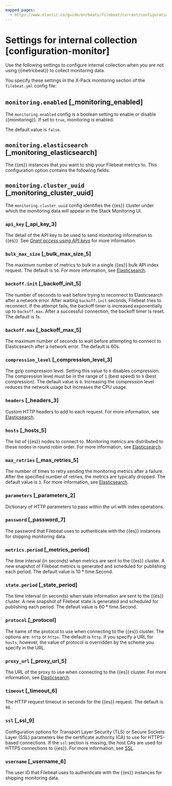```yaml
---
mapped_pages:
  - https://www.elastic.co/guide/en/beats/filebeat/current/configuration-monitor.html
---
```


# Settings for internal collection [configuration-monitor]

Use the following settings to configure internal collection when you are not using {{metricbeat}} to collect monitoring data.

You specify these settings in the X-Pack monitoring section of the `filebeat.yml` config file:

## `monitoring.enabled` [_monitoring_enabled]

The `monitoring.enabled` config is a boolean setting to enable or disable {{monitoring}}. If set to `true`, monitoring is enabled.

The default value is `false`.


## `monitoring.elasticsearch` [_monitoring_elasticsearch]

The {{es}} instances that you want to ship your Filebeat metrics to. This configuration option contains the following fields:


## `monitoring.cluster_uuid` [_monitoring_cluster_uuid]

The `monitoring.cluster_uuid` config identifies the {{es}} cluster under which the monitoring data will appear in the Stack Monitoring UI.

### `api_key` [_api_key_3]

The detail of the API key to be used to send monitoring information to {{es}}. See [*Grant access using API keys*](/reference/filebeat/beats-api-keys.md) for more information.


### `bulk_max_size` [_bulk_max_size_5]

The maximum number of metrics to bulk in a single {{es}} bulk API index request. The default is `50`. For more information, see [Elasticsearch](/reference/filebeat/elasticsearch-output.md).


### `backoff.init` [_backoff_init_5]

The number of seconds to wait before trying to reconnect to Elasticsearch after a network error. After waiting `backoff.init` seconds, Filebeat tries to reconnect. If the attempt fails, the backoff timer is increased exponentially up to `backoff.max`. After a successful connection, the backoff timer is reset. The default is 1s.


### `backoff.max` [_backoff_max_5]

The maximum number of seconds to wait before attempting to connect to Elasticsearch after a network error. The default is 60s.


### `compression_level` [_compression_level_3]

The gzip compression level. Setting this value to `0` disables compression. The compression level must be in the range of `1` (best speed) to `9` (best compression). The default value is `0`. Increasing the compression level reduces the network usage but increases the CPU usage.


### `headers` [_headers_3]

Custom HTTP headers to add to each request. For more information, see [Elasticsearch](/reference/filebeat/elasticsearch-output.md).


### `hosts` [_hosts_5]

The list of {{es}} nodes to connect to. Monitoring metrics are distributed to these nodes in round robin order. For more information, see [Elasticsearch](/reference/filebeat/elasticsearch-output.md).


### `max_retries` [_max_retries_5]

The number of times to retry sending the monitoring metrics after a failure. After the specified number of retries, the metrics are typically dropped. The default value is `3`. For more information, see [Elasticsearch](/reference/filebeat/elasticsearch-output.md).


### `parameters` [_parameters_2]

Dictionary of HTTP parameters to pass within the url with index operations.


### `password` [_password_7]

The password that Filebeat uses to authenticate with the {{es}} instances for shipping monitoring data.


### `metrics.period` [_metrics_period]

The time interval (in seconds) when metrics are sent to the {{es}} cluster. A new snapshot of Filebeat metrics is generated and scheduled for publishing each period. The default value is 10 * time.Second.


### `state.period` [_state_period]

The time interval (in seconds) when state information are sent to the {{es}} cluster. A new snapshot of Filebeat state is generated and scheduled for publishing each period. The default value is 60 * time.Second.


### `protocol` [_protocol]

The name of the protocol to use when connecting to the {{es}} cluster. The options are: `http` or `https`. The default is `http`. If you specify a URL for `hosts`, however, the value of protocol is overridden by the scheme you specify in the URL.


### `proxy_url` [_proxy_url_5]

The URL of the proxy to use when connecting to the {{es}} cluster. For more information, see [Elasticsearch](/reference/filebeat/elasticsearch-output.md).


### `timeout` [_timeout_6]

The HTTP request timeout in seconds for the {{es}} request. The default is `90`.


### `ssl` [_ssl_9]

Configuration options for Transport Layer Security (TLS) or Secure Sockets Layer (SSL) parameters like the certificate authority (CA) to use for HTTPS-based connections. If the `ssl` section is missing, the host CAs are used for HTTPS connections to {{es}}. For more information, see [SSL](/reference/filebeat/configuration-ssl.md).


### `username` [_username_6]

The user ID that Filebeat uses to authenticate with the {{es}} instances for shipping monitoring data.



